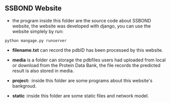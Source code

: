 ## SSBOND Website
* the program inside this folder are the source code about SSBOND website, the website was developed with django,
you can use the website simplely by run:
```
python mangage.py runserver
```
* **filename.txt** can record the pdbID has been processed by this website.

* **media** is a folder can storage the pdbfiles users had uploaded from local or download from the Protein Data Bank,
the file records the predicted result is also stored in media.

* **project:** :inside this folder are some programs about this website's bankgroud.

* **static** :inside this folder are some static files and network model.
